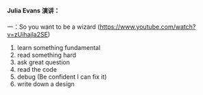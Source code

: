 #### Julia Evans 演讲：

一：So you want to be a wizard (https://www.youtube.com/watch?v=zUihajla2SE)
  1. learn something fundamental
  2. read something hard
  3. ask great question
  4. read the code
  5. debug (Be confident I can fix it)
  6. write down a design